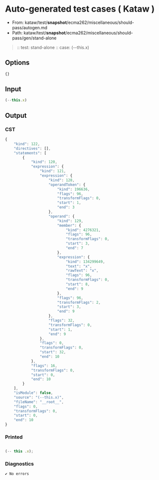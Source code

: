 # Auto-generated test cases ( Kataw )
- From: kataw/test/__snapshot__/ecma262/miscellaneous/should-pass/autogen.md
- Path: kataw/test/__snapshot__/ecma262/miscellaneous/should-pass/gen/stand-alone
> :: test: stand-alone
> :: case: (--this.x)
## Options

`````js
{}
`````
## Input

`````js
(--this.x)
`````
## Output

### CST

```javascript
{
    "kind": 122,
    "directives": [],
    "statements": [
        {
            "kind": 120,
            "expression": {
                "kind": 121,
                "expression": {
                    "kind": 128,
                    "operandToken": {
                        "kind": 196636,
                        "flags": 96,
                        "transformFlags": 0,
                        "start": 1,
                        "end": 3
                    },
                    "operand": {
                        "kind": 129,
                        "member": {
                            "kind": 4276321,
                            "flags": 96,
                            "transformFlags": 0,
                            "start": 3,
                            "end": 7
                        },
                        "expression": {
                            "kind": 134299649,
                            "text": "x",
                            "rawText": "x",
                            "flags": 96,
                            "transformFlags": 0,
                            "start": 8,
                            "end": 9
                        },
                        "flags": 96,
                        "transformFlags": 2,
                        "start": 3,
                        "end": 9
                    },
                    "flags": 32,
                    "transformFlags": 0,
                    "start": 1,
                    "end": 9
                },
                "flags": 0,
                "transformFlags": 0,
                "start": 32,
                "end": 10
            },
            "flags": 16,
            "transformFlags": 0,
            "start": 0,
            "end": 10
        }
    ],
    "isModule": false,
    "source": "(--this.x)",
    "fileName": "__root__",
    "flags": 0,
    "transformFlags": 0,
    "start": 0,
    "end": 10
}
```

### Printed

```javascript

(-- this .x);
```

### Diagnostics

```javascript
✔ No errors
```

